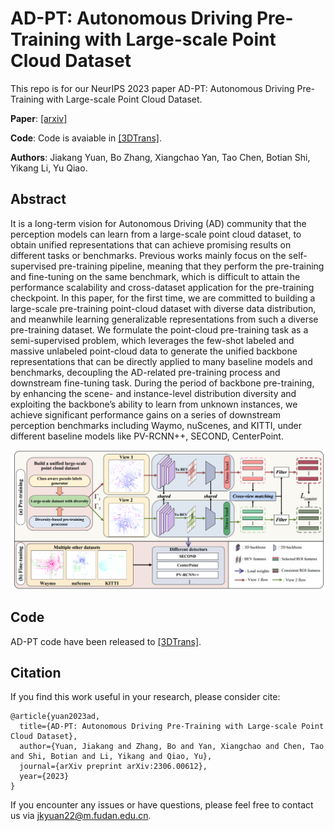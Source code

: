 # AD-PT: Autonomous Driving Pre-Training with Large-scale Point Cloud Dataset
This repo is for our NeurIPS 2023 paper AD-PT: Autonomous Driving Pre-Training with Large-scale Point Cloud Dataset.

**Paper**: [[arxiv]](https://arxiv.org/pdf/2306.00612.pdf) &nbsp;

**Code**: Code is avaiable in [[3DTrans]](https://github.com/PJLab-ADG/3DTrans). 

**Authors**: Jiakang Yuan, Bo Zhang, Xiangchao Yan, Tao Chen, Botian Shi, Yikang Li, Yu Qiao.



## Abstract
It is a long-term vision for Autonomous Driving (AD) community that the perception models can learn from a large-scale point cloud dataset, to obtain unified representations that can achieve promising results on different tasks or benchmarks. Previous works mainly focus on the self-supervised pre-training pipeline, meaning that they perform the pre-training and fine-tuning on the same benchmark, which is difficult to attain the performance scalability and cross-dataset application for the pre-training checkpoint. In this paper, for the first time, we are committed to building a large-scale pre-training point-cloud dataset with diverse data distribution, and meanwhile learning generalizable representations from such a diverse pre-training dataset. We formulate the point-cloud pre-training task as a semi-supervised problem, which leverages the few-shot labeled and massive unlabeled point-cloud data to generate the unified backbone representations that can be directly applied to many baseline models and benchmarks, decoupling the AD-related pre-training process and downstream fine-tuning task. During the period of backbone pre-training, by enhancing the scene- and instance-level distribution diversity and exploiting the backbone’s ability to learn from unknown instances, we achieve significant performance gains on a series of downstream perception benchmarks including Waymo, nuScenes, and KITTI, under different baseline models like PV-RCNN++, SECOND, CenterPoint.

![framework](./AD-PT.png)

## Code 
AD-PT code have been released to [[3DTrans]](https://github.com/PJLab-ADG/3DTrans).


## Citation
If you find this work useful in your research, please consider cite:
```
@article{yuan2023ad,
  title={AD-PT: Autonomous Driving Pre-Training with Large-scale Point Cloud Dataset},
  author={Yuan, Jiakang and Zhang, Bo and Yan, Xiangchao and Chen, Tao and Shi, Botian and Li, Yikang and Qiao, Yu},
  journal={arXiv preprint arXiv:2306.00612},
  year={2023}
}
```
If you encounter any issues or have questions, please feel free to contact us via jkyuan22@m.fudan.edu.cn.
